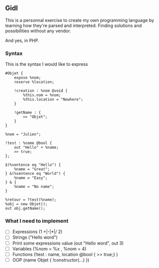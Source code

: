 ## Gidl

This is a personnal exercise to create my own programming language by learning how they're parsed and interpreted. Finding solutions and possibilities without any vendor.

And yes, in PHP.

### Syntax

This is the syntax I would like to express
```
#Objet {
	expose %nom;
	reserve %location;

	!creation : %nom @void {
		%this.nom = %nom;
		%this.location = "Nowhere";
	}

	!getName : {
		>> "Objet";
	}
}

%nom = "Julien";

!test : %name @bool {
	out "Hello" + %name;
	>> true;
};

$(%sentence eq "Hello") {
	%name = "Great";
} &(%sentence eq "World") {
	%name = "Easy";
} & {
	%name = "No name";
}

%retour = ?test(%name);
%obj = new Objet();
out obj.getName();
```

### What I need to implement

 - [ ] Expressions (1 +|-|*|/ 2)
 - [ ] Strings ("Hello word")
 - [ ] Print some expressions value (out "Hello word", out 3)
 - [ ] Variables (%nom = %x , %nom = 4)
 - [ ] Functions (!test : name, location @bool { >> true;} )
 - [ ] OOP (name Objet { !constructor(...) })